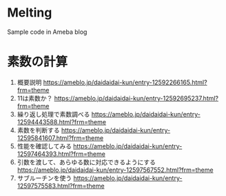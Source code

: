 # Melting
Sample code in Ameba blog

# 素数の計算
1. 概要説明
  https://ameblo.jp/daidaidai-kun/entry-12592266165.html?frm=theme
2. 11は素数か？
  https://ameblo.jp/daidaidai-kun/entry-12592695237.html?frm=theme
3. 繰り返し処理で素数調べる
  https://ameblo.jp/daidaidai-kun/entry-12594443588.html?frm=theme
4. 素数を判断する
  https://ameblo.jp/daidaidai-kun/entry-12595841607.html?frm=theme
5. 性能を確認してみる
  https://ameblo.jp/daidaidai-kun/entry-12597464393.html?frm=theme
6. 引数を渡して、あらゆる数に対応できるようにする
  https://ameblo.jp/daidaidai-kun/entry-12597567552.html?frm=theme
7. サブルーチンを使う
  https://ameblo.jp/daidaidai-kun/entry-12597575583.html?frm=theme
